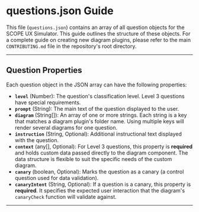 # questions.json Guide

This file (`questions.json`) contains an array of all question objects for the SCOPE UX Simulator. This guide outlines the structure of these objects. For a complete guide on creating new diagram plugins, please refer to the main `CONTRIBUTING.md` file in the repository's root directory.

---

## Question Properties

Each question object in the JSON array can have the following properties:

* **`level`** (Number): The question's classification level. Level 3 questions have special requirements.
* **`prompt`** (String): The main text of the question displayed to the user.
* **`diagram`** (String[]): An array of one or more strings. Each string is a key that matches a diagram plugin's folder name. Using multiple keys will render several diagrams for one question.
* **`instruction`** (String, Optional): Additional instructional text displayed with the question.
* **`context`** (any[], Optional): For Level 3 questions, this property is **required** and holds custom data passed directly to the diagram component. The data structure is flexible to suit the specific needs of the custom diagram.
* **`canary`** (boolean, Optional): Marks the question as a canary (a control question used for data validation).
* **`canaryIntent`** (String, Optional): If a question is a canary, this property is **required**. It specifies the expected user interaction that the diagram's `canaryCheck` function will validate against.

---
